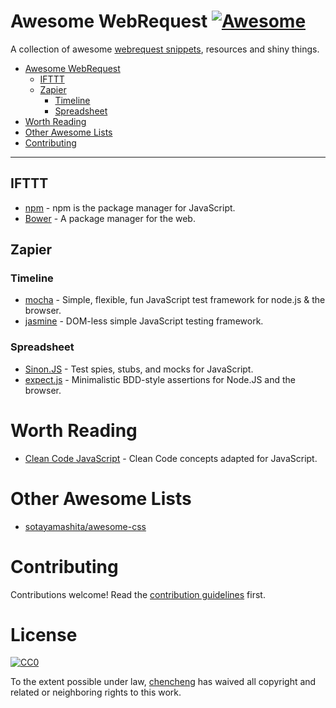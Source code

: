 # Awesome WebRequest [![Awesome](https://cdn.rawgit.com/sindresorhus/awesome/d7305f38d29fed78fa85652e3a63e154dd8e8829/media/badge.svg)](https://github.com/sindresorhus/awesome)

A collection of awesome [webrequest snippets](https://webrequest.ml/snippet), resources and shiny things.

* [Awesome WebRequest](#awesome-webrequest)
  * [IFTTT](#ifttt)
  * [Zapier](#zapier)
    * [Timeline](#timeline)
    * [Spreadsheet](#spreadsheet)  
* [Worth Reading](#worth-reading)
* [Other Awesome Lists](#other-awesome-lists)
* [Contributing](#contributing)

----

## IFTTT

* [npm](https://www.npmjs.com/) - npm is the package manager for JavaScript.
* [Bower](https://github.com/bower/bower) - A package manager for the web.

## Zapier

### Timeline

* [mocha](https://github.com/mochajs/mocha) - Simple, flexible, fun JavaScript test framework for node.js & the browser.
* [jasmine](https://github.com/jasmine/jasmine) - DOM-less simple JavaScript testing framework.

### Spreadsheet

* [Sinon.JS](https://github.com/sinonjs/sinon) - Test spies, stubs, and mocks for JavaScript.
* [expect.js](https://github.com/Automattic/expect.js) - Minimalistic BDD-style assertions for Node.JS and the browser.

# Worth Reading

* [Clean Code JavaScript](https://github.com/ryanmcdermott/clean-code-javascript) - Clean Code concepts adapted for JavaScript.

# Other Awesome Lists

* [sotayamashita/awesome-css](https://github.com/sotayamashita/awesome-css)

# Contributing

Contributions welcome! Read the [contribution guidelines](CONTRIBUTING.md) first.

# License

[![CC0](http://i.creativecommons.org/p/zero/1.0/88x31.png)](http://creativecommons.org/publicdomain/zero/1.0/)

To the extent possible under law, [chencheng](https://github.com/sorrycc) has waived all copyright and related or neighboring rights to this work.
